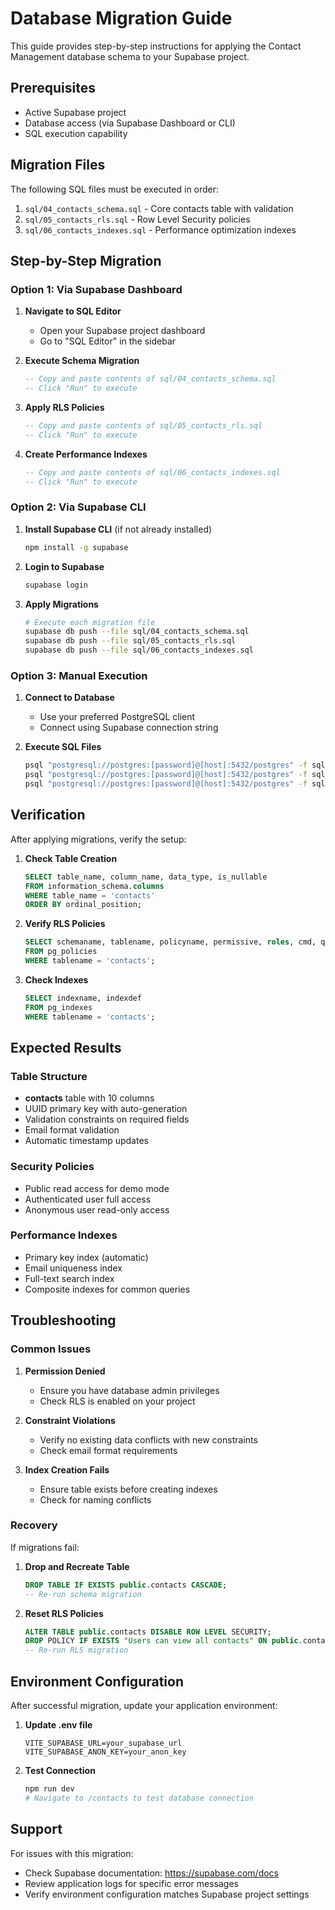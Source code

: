 # Database Migration Guide

This guide provides step-by-step instructions for applying the Contact Management database schema to your Supabase project.

## Prerequisites

- Active Supabase project
- Database access (via Supabase Dashboard or CLI)
- SQL execution capability

## Migration Files

The following SQL files must be executed in order:

1. `sql/04_contacts_schema.sql` - Core contacts table with validation
2. `sql/05_contacts_rls.sql` - Row Level Security policies  
3. `sql/06_contacts_indexes.sql` - Performance optimization indexes

## Step-by-Step Migration

### Option 1: Via Supabase Dashboard

1. **Navigate to SQL Editor**
   - Open your Supabase project dashboard
   - Go to "SQL Editor" in the sidebar

2. **Execute Schema Migration**
   ```sql
   -- Copy and paste contents of sql/04_contacts_schema.sql
   -- Click "Run" to execute
   ```

3. **Apply RLS Policies**
   ```sql
   -- Copy and paste contents of sql/05_contacts_rls.sql
   -- Click "Run" to execute
   ```

4. **Create Performance Indexes**
   ```sql
   -- Copy and paste contents of sql/06_contacts_indexes.sql
   -- Click "Run" to execute
   ```

### Option 2: Via Supabase CLI

1. **Install Supabase CLI** (if not already installed)
   ```bash
   npm install -g supabase
   ```

2. **Login to Supabase**
   ```bash
   supabase login
   ```

3. **Apply Migrations**
   ```bash
   # Execute each migration file
   supabase db push --file sql/04_contacts_schema.sql
   supabase db push --file sql/05_contacts_rls.sql
   supabase db push --file sql/06_contacts_indexes.sql
   ```

### Option 3: Manual Execution

1. **Connect to Database**
   - Use your preferred PostgreSQL client
   - Connect using Supabase connection string

2. **Execute SQL Files**
   ```bash
   psql "postgresql://postgres:[password]@[host]:5432/postgres" -f sql/04_contacts_schema.sql
   psql "postgresql://postgres:[password]@[host]:5432/postgres" -f sql/05_contacts_rls.sql
   psql "postgresql://postgres:[password]@[host]:5432/postgres" -f sql/06_contacts_indexes.sql
   ```

## Verification

After applying migrations, verify the setup:

1. **Check Table Creation**
   ```sql
   SELECT table_name, column_name, data_type, is_nullable
   FROM information_schema.columns 
   WHERE table_name = 'contacts' 
   ORDER BY ordinal_position;
   ```

2. **Verify RLS Policies**
   ```sql
   SELECT schemaname, tablename, policyname, permissive, roles, cmd, qual
   FROM pg_policies 
   WHERE tablename = 'contacts';
   ```

3. **Check Indexes**
   ```sql
   SELECT indexname, indexdef 
   FROM pg_indexes 
   WHERE tablename = 'contacts';
   ```

## Expected Results

### Table Structure
- **contacts** table with 10 columns
- UUID primary key with auto-generation
- Validation constraints on required fields
- Email format validation
- Automatic timestamp updates

### Security Policies
- Public read access for demo mode
- Authenticated user full access
- Anonymous user read-only access

### Performance Indexes
- Primary key index (automatic)
- Email uniqueness index
- Full-text search index
- Composite indexes for common queries

## Troubleshooting

### Common Issues

1. **Permission Denied**
   - Ensure you have database admin privileges
   - Check RLS is enabled on your project

2. **Constraint Violations**
   - Verify no existing data conflicts with new constraints
   - Check email format requirements

3. **Index Creation Fails**
   - Ensure table exists before creating indexes
   - Check for naming conflicts

### Recovery

If migrations fail:

1. **Drop and Recreate Table**
   ```sql
   DROP TABLE IF EXISTS public.contacts CASCADE;
   -- Re-run schema migration
   ```

2. **Reset RLS Policies**
   ```sql
   ALTER TABLE public.contacts DISABLE ROW LEVEL SECURITY;
   DROP POLICY IF EXISTS "Users can view all contacts" ON public.contacts;
   -- Re-run RLS migration
   ```

## Environment Configuration

After successful migration, update your application environment:

1. **Update .env file**
   ```env
   VITE_SUPABASE_URL=your_supabase_url
   VITE_SUPABASE_ANON_KEY=your_anon_key
   ```

2. **Test Connection**
   ```bash
   npm run dev
   # Navigate to /contacts to test database connection
   ```

## Support

For issues with this migration:
- Check Supabase documentation: https://supabase.com/docs
- Review application logs for specific error messages
- Verify environment configuration matches Supabase project settings